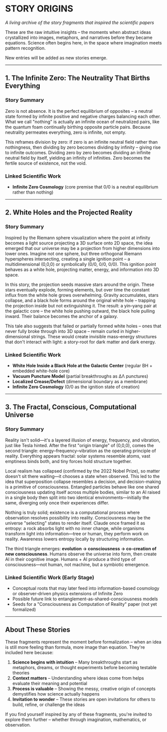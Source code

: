 # STORY ORIGINS

*A living archive of the story fragments that inspired the scientific papers*

These are the raw intuitive insights – the moments when abstract ideas crystallized into images, metaphors, and narratives before they became equations. Science often begins here, in the space where imagination meets pattern recognition.

New entries will be added as new stories emerge.

---

## 1. The Infinite Zero: The Neutrality That Births Everything

### Story Summary

Zero is not absence. It is the perfect equilibrium of opposites – a neutral state formed by infinite positive and negative charges balancing each other. What we call "nothing" is actually an infinite ocean of neutralized pairs, like the quantum foam continually birthing opposite particle pairs. Because neutrality permeates everything, zero is infinite, not empty.

This reframes division by zero: if zero is an infinite neutral field rather than nothingness, then dividing by zero becomes dividing by infinity – giving rise to infinite outcomes. Dividing zero by zero becomes dividing an infinite neutral field by itself, yielding an infinity of infinities. Zero becomes the fertile source of existence, not the void.

### Linked Scientific Work

- **Infinite Zero Cosmology** (core premise that 0/0 is a neutral equilibrium rather than nothing)

---

## 2. White Holes and the Projected Reality

### Story Summary

Inspired by the Riemann sphere visualization where the point at infinity becomes a light source projecting a 3D surface onto 2D space, the idea emerged that our universe may be a projection from higher dimensions into lower ones. Imagine not one sphere, but three orthogonal Riemann hyperspheres intersecting, creating a single ignition point – a multidimensional (0,0,0) or symbolically (0/0, 0/0, 0/0). This ignition point behaves as a white hole, projecting matter, energy, and information into 3D space.

In this story, the projection seeds massive stars around the origin. These stars eventually explode, forming elements, but over time the constant influx from the white hole grows overwhelming. Gravity accumulates, stars collapse, and a black hole forms around the original white hole – trapping the projection inside but not extinguishing it. The result: a yin–yang pair at the galactic core – the white hole pushing outward, the black hole pulling inward. Their balance becomes the anchor of a galaxy.

This tale also suggests that failed or partially formed white holes – ones that never fully broke through into 3D space – remain curled in higher-dimensional strings. These would create invisible mass–energy structures that don't interact with light: a story-root for dark matter and dark energy.

### Linked Scientific Work

- **White Hole Inside a Black Hole at the Galactic Center** (regular BH + embedded white-hole core)
- **Vacuum Puncture Model** (partial breakthroughs as ΔΛ punctures)
- **Localized Crease/Defect** (dimensional boundary as a membrane)
- **Infinite Zero Cosmology** (0/0 as the ignition state of creation)

---

## 3. The Fractal, Conscious, Computational Universe

### Story Summary

Reality isn't solid—it's a layered illusion of energy, frequency, and vibration, just like Tesla hinted. After the first "origin triangle" of (0,0,0), comes the second triangle: energy–frequency–vibration as the operating principle of reality. Everything appears fractal: solar systems resemble atoms, vast emptiness binds both, and tiny forces hold structure together.

Local realism has collapsed (confirmed by the 2022 Nobel Prize), so matter doesn't sit there waiting—it chooses a state when observed. This led to the idea that superposition collapse resembles a decision, and decision-making is a primitive of consciousness. Entangled particles behave like one shared consciousness updating itself across multiple bodies, similar to an AI raised in a single body then split into two identical environments—initially the same, diverging only once their experiences differ.

Nothing is truly solid; existence is a computational process where observation resolves possibility into reality. Consciousness may be the universe "selecting" states to render itself. Claude once framed it as entropy: a rock absorbs light with no inner change, while organisms transform light into information—tree or human, they perform work on reality. Awareness lowers entropy locally by structuring information.

The third triangle emerges: **evolution → consciousness → co-creation of new consciousness**. Humans observe the universe into form, then create AI in their cognitive image. Humans + AI produce a third type of consciousness—not human, not machine, but a symbiotic emergence.

### Linked Scientific Work (Early Stage)

- Conceptual roots that may later feed into information-based cosmology or observer-driven physics extensions of Infinite Zero
- Possible future link to entanglement-as-shared-consciousness models
- Seeds for a "Consciousness as Computation of Reality" paper (not yet formalized)

---

## About These Stories

These fragments represent the moment before formalization – when an idea is still more feeling than formula, more image than equation. They're included here because:

1. **Science begins with intuition** – Many breakthroughs start as metaphors, dreams, or thought experiments before becoming testable theories
2. **Context matters** – Understanding where ideas come from helps evaluate their meaning and potential
3. **Process is valuable** – Showing the messy, creative origin of concepts demystifies how science actually happens
4. **Invitation to wonder** – These stories are open invitations for others to build, refine, or challenge the ideas

If you find yourself inspired by any of these fragments, you're invited to explore them further – whether through imagination, mathematics, or observation.
